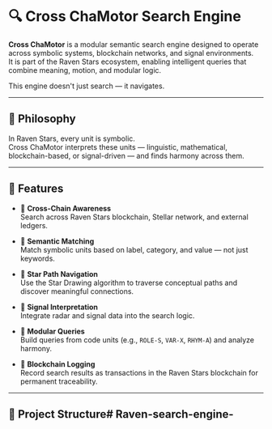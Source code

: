 # 🔍 Cross ChaMotor Search Engine

**Cross ChaMotor** is a modular semantic search engine designed to operate across symbolic systems, blockchain networks, and signal environments.  
It is part of the Raven Stars ecosystem, enabling intelligent queries that combine meaning, motion, and modular logic.

This engine doesn't just search — it navigates.

---

## 🌌 Philosophy

In Raven Stars, every unit is symbolic.  
Cross ChaMotor interprets these units — linguistic, mathematical, blockchain-based, or signal-driven — and finds harmony across them.

---

## 🚀 Features

- 🔗 **Cross-Chain Awareness**  
  Search across Raven Stars blockchain, Stellar network, and external ledgers.

- 🧠 **Semantic Matching**  
  Match symbolic units based on label, category, and value — not just keywords.

- 🌠 **Star Path Navigation**  
  Use the Star Drawing algorithm to traverse conceptual paths and discover meaningful connections.

- 📡 **Signal Interpretation**  
  Integrate radar and signal data into the search logic.

- 🧩 **Modular Queries**  
  Build queries from code units (e.g., `ROLE-S`, `VAR-X`, `RHYM-A`) and analyze harmony.

- 🧾 **Blockchain Logging**  
  Record search results as transactions in the Raven Stars blockchain for permanent traceability.

---

## 📂 Project Structure# Raven-search-engine-
